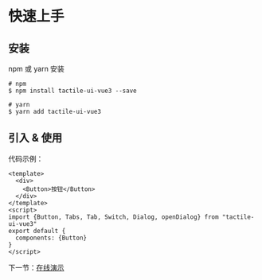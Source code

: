 # 快速上手
## 安装
npm 或 yarn 安装
```
# npm
$ npm install tactile-ui-vue3 --save

# yarn
$ yarn add tactile-ui-vue3
```

## 引入 & 使用
代码示例：
```
<template>
  <div>
    <Button>按钮</Button>
  </div>
</template>
<script>
import {Button, Tabs, Tab, Switch, Dialog, openDialog} from "tactile-ui-vue3"
export default {
  components: {Button}
}
</script>
```

下一节：[在线演示](#/doc/playground)